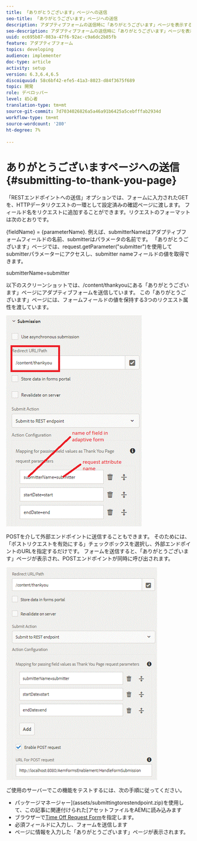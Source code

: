 ```yaml
---
title: 「ありがとうございます」ページへの送信
seo-title: 「ありがとうございます」ページへの送信
description: アダプティブフォームの送信時に「ありがとうございます」ページを表示する
seo-description: アダプティブフォームの送信時に「ありがとうございます」ページを表示する
uuid: ec695b87-083a-47f6-92ac-c9a6dc2b85fb
feature: アダプティブフォーム
topics: developing
audience: implementer
doc-type: article
activity: setup
version: 6.3,6.4,6.5
discoiquuid: 58c6bf42-efe5-41a3-8023-d84f3675f689
topic: 開発
role: デベロッパー
level: 初心者
translation-type: tm+mt
source-git-commit: 7d7034026826a5a46a91b6425a5cebfffab2934d
workflow-type: tm+mt
source-wordcount: '280'
ht-degree: 7%

---
```



# ありがとうございますページへの送信{#submitting-to-thank-you-page}

「RESTエンドポイントへの送信」オプションでは、フォームに入力されたGETを、HTTPデータリクエストの一環として設定済みの確認ページに渡します。 フィールド名をリクエストに追加することができます。リクエストのフォーマットは次のとおりです。

\{fieldName\} = \{parameterName\}. 例えば、submitterNameはアダプティブフォームフィールドの名前、submitterはパラメータの名前です。 「ありがとうございます」ページでは、request.getParameter(&quot;submitter&quot;)を使用してsubmitterパラメーターにアクセスし、submitter nameフィールドの値を取得できます。

submitterName=submitter

以下のスクリーンショットでは、/content/thankyouにある「ありがとうございます」ページにアダプティブフォームを送信しています。 この「ありがとうございます」ページには、フォームフィールドの値を保持する3つのリクエスト属性を渡しています。

![thank](assets/thankyoupage.gif)

POSTを介して外部エンドポイントに送信することもできます。 そのためには、「ポストリクエストを有効にする」チェックボックスを選択し、外部エンドポイントのURLを指定するだけです。 フォームを送信すると、「ありがとうございます」ページが表示され、POSTエンドポイントが同時に呼び出されます。

![capture](assets/capture.gif)


ご使用のサーバーでこの機能をテストするには、次の手順に従ってください。

* パッケージマネージャー](assets/submittingtorestendpoint.zip)を使用して、この記事に関連付けられた[アセットファイルをAEMに読み込みます
* ブラウザーで[Time Off Request Form](http://localhost:4502/content/dam/formsanddocuments/helpx/timeoffrequestform/jcr:content?wcmmode=disabled)を指定します。
* 必須フィールドに入力し、フォームを送信します
* ページに情報を入力した「ありがとうございます」ページが表示されます。

